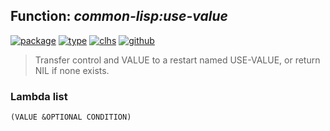 ## Function: ***common-lisp:use-value***
[![package](https://img.shields.io/badge/Package-COMMON--LISP-5f9ea0.svg?style=social&colorA=999999)](../) [![type](https://img.shields.io/badge/Type-Function-5f9ea0.svg?style=social&colorA=999999)](../#function) [![clhs](https://img.shields.io/badge/CLHS-USE--VALUE-5f9ea0.svg?style=social&colorA=999999)](http://www.lispworks.com/documentation/HyperSpec/Body/a_use_va.htm) [![github](https://img.shields.io/badge/GitHub-View_the_source-5f9ea0.svg?style=social&colorA=999999&logo=github)](https://github.com/sbcl/sbcl/blob/master/src/code/condition.lisp/) 

> Transfer control and VALUE to a restart named USE-VALUE, or
> return NIL if none exists.

### Lambda list
```
(VALUE &OPTIONAL CONDITION)
```
